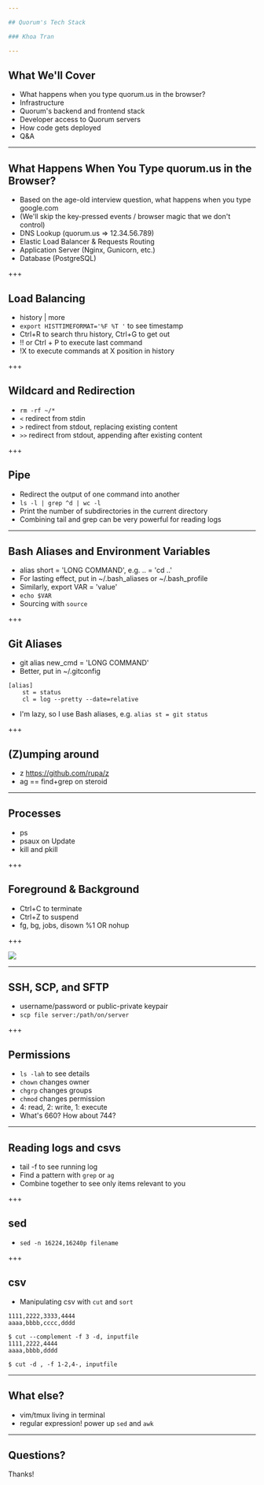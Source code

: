 ```yaml
---

## Quorum's Tech Stack

### Khoa Tran

---
```


## What We'll Cover

- What happens when you type quorum.us in the browser?
- Infrastructure
- Quorum's backend and frontend stack
- Developer access to Quorum servers
- How code gets deployed
- Q&A

---

## What Happens When You Type quorum.us in the Browser?

- Based on the age-old interview question, what happens when you type google.com
- (We'll skip the key-pressed events / browser magic that we don't control)
- DNS Lookup (quorum.us => 12.34.56.789)
- Elastic Load Balancer & Requests Routing
- Application Server (Nginx, Gunicorn, etc.)
- Database (PostgreSQL)

+++

## Load Balancing

- history | more
- `export HISTTIMEFORMAT='%F %T '` to see timestamp
- Ctrl+R to search thru history, Ctrl+G to get out
- !! or Ctrl + P to execute last command
- !X to execute commands at X position in history

+++

## Wildcard and Redirection

- `rm -rf ~/*`
- `<` redirect from stdin
- `>` redirect from stdout, replacing existing content
- `>>` redirect from stdout, appending after existing content

+++

## Pipe

- Redirect the output of one command into another
- `ls -l | grep ^d | wc -l`
- Print the number of subdirectories in the current directory
- Combining tail and grep can be very powerful for reading logs

---

## Bash Aliases and Environment Variables

- alias short = 'LONG COMMAND', e.g. .. = 'cd ..'
- For lasting effect, put in ~/.bash_aliases or ~/.bash_profile
- Similarly, export VAR = 'value'
- `echo $VAR`
- Sourcing with `source`

+++

## Git Aliases

- git alias new_cmd = 'LONG COMMAND'
- Better, put in ~/.gitconfig

```
[alias]
    st = status
    cl = log --pretty --date=relative
```

- I'm lazy, so I use Bash aliases, e.g. `alias st = git status`

+++

## (Z)umping around

- z https://github.com/rupa/z
- ag == find+grep on steroid

---

## Processes

- ps
- psaux on Update
- kill and pkill

+++

## Foreground & Background

- Ctrl+C to terminate
- Ctrl+Z to suspend
- fg, bg, jobs, disown %1 OR nohup

+++

![](https://i.imgur.com/XyPyVUp.png)

---

## SSH, SCP, and SFTP

- username/password or public-private keypair
- `scp file server:/path/on/server`

+++

## Permissions

- `ls -lah` to see details
- `chown` changes owner
- `chgrp` changes groups
- `chmod` changes permission
- 4: read, 2: write, 1: execute
- What's 660? How about 744?

---

## Reading logs and csvs

- tail -f to see running log
- Find a pattern with `grep` or `ag`
- Combine together to see only items relevant to you

+++

## sed

- `sed -n 16224,16240p filename`

+++

## csv

- Manipulating csv with `cut` and `sort`

```
1111,2222,3333,4444
aaaa,bbbb,cccc,dddd

$ cut --complement -f 3 -d, inputfile
1111,2222,4444
aaaa,bbbb,dddd

$ cut -d , -f 1-2,4-, inputfile
```

---

## What else?

- vim/tmux living in terminal
- regular expression! power up `sed` and `awk`

---

## Questions?

Thanks!